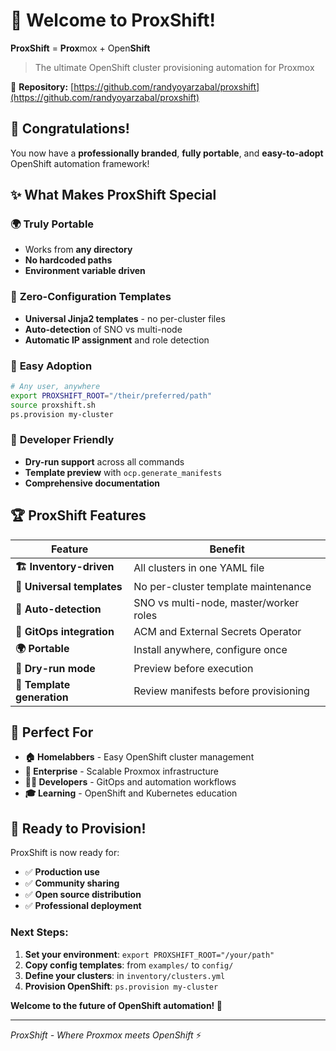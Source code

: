 # 🚀 Welcome to ProxShift!

**ProxShift** = **Prox**mox + Open**Shift** 

> The ultimate OpenShift cluster provisioning automation for Proxmox

🔗 **Repository:** [https://github.com/randyoyarzabal/proxshift](https://github.com/randyoyarzabal/proxshift)

## 🎉 Congratulations!

You now have a **professionally branded**, **fully portable**, and **easy-to-adopt** OpenShift automation framework!

## ✨ What Makes ProxShift Special

### 🌍 **Truly Portable**

- Works from **any directory**
- **No hardcoded paths**
- **Environment variable driven**

### 🎯 **Zero-Configuration Templates**

- **Universal Jinja2 templates** - no per-cluster files
- **Auto-detection** of SNO vs multi-node
- **Automatic IP assignment** and role detection

### 👥 **Easy Adoption**

```bash
# Any user, anywhere
export PROXSHIFT_ROOT="/their/preferred/path"
source proxshift.sh
ps.provision my-cluster
```

### 🔧 **Developer Friendly**
- **Dry-run support** across all commands
- **Template preview** with `ocp.generate_manifests`
- **Comprehensive documentation**

## 🏆 ProxShift Features

| Feature | Benefit |
|---------|---------|
| **🏗️ Inventory-driven** | All clusters in one YAML file |
| **🎨 Universal templates** | No per-cluster template maintenance |
| **🤖 Auto-detection** | SNO vs multi-node, master/worker roles |
| **🔄 GitOps integration** | ACM and External Secrets Operator |
| **🌍 Portable** | Install anywhere, configure once |
| **🧪 Dry-run mode** | Preview before execution |
| **📄 Template generation** | Review manifests before provisioning |

## 🎯 Perfect For

- **🏠 Homelabbers** - Easy OpenShift cluster management
- **🏢 Enterprise** - Scalable Proxmox infrastructure  
- **🧑‍💻 Developers** - GitOps and automation workflows
- **🎓 Learning** - OpenShift and Kubernetes education

## 🌟 Ready to Provision!

ProxShift is now ready for:

- ✅ **Production use**
- ✅ **Community sharing**
- ✅ **Open source distribution**
- ✅ **Professional deployment**

### **Next Steps:**

1. **Set your environment**: `export PROXSHIFT_ROOT="/your/path"`
2. **Copy config templates**: from `examples/` to `config/`
3. **Define your clusters**: in `inventory/clusters.yml`
4. **Provision OpenShift**: `ps.provision my-cluster`

**Welcome to the future of OpenShift automation! 🎉**

---

*ProxShift - Where Proxmox meets OpenShift* ⚡